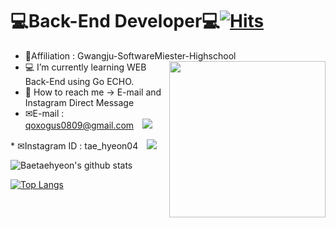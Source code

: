 # 💻Back-End Developer💻[![Hits](https://hits.seeyoufarm.com/api/count/incr/badge.svg?url=https%3A%2F%2Fgithub.com%2Fqoxogus%2Fhit-counter&count_bg=%2379C83D&title_bg=%23555555&icon=go.svg&icon_color=%233580D3&title=hits&edge_flat=false)](https://hits.seeyoufarm.com)
* 🏫Affiliation : Gwangju-SoftwareMiester-Highschool<img src="https://user-images.githubusercontent.com/69895394/99774446-218a7700-2b51-11eb-9217-77c85380594c.png" align="right" width="250px">
* 💻 I’m currently learning WEB Back-End using Go ECHO.  
* 📩 How to reach me -> E-mail and Instagram Direct Message   
* ✉E-mail : <qoxogus0809@gmail.com> <a href="qoxogus0809@gmail.com">
    <img 
        src="http://img.shields.io/badge/-Gmail-black?style=flat&logo=Gmail&link=qoxogus0809@gmail.com"
        style="height : auto; margin-left : 10px; margin-right : 10px;"/>
</a>
* ✉Instagram ID : tae_hyeon04 <a href="https://www.instagram.com/tae_hyeon04/">
    <img 
        src="http://img.shields.io/badge/-Instagram-pink?style=flat&logo=Instagram&link=https://www.instagram.com/tae_hyeon04/"
        style="height : auto; margin-left : 10px; margin-right : 10px;"/>
</a>

![Baetaehyeon's github stats](https://github-readme-stats.vercel.app/api?username=qoxogus&show_icons=true)  
 
[![Top Langs](https://github-readme-stats.vercel.app/api/top-langs/?username=qoxogus&layout=compact)](https://github.com/anuraghazra/github-readme-stats)
<!--
**qoxogus/qoxogus** is a ✨ _special_ ✨ repository because its `README.md` (this file) appears on your GitHub profile.

Here are some ideas to get you started:

- 🔭 I’m currently working on ...
- 🌱 I’m currently learning ...
- 👯 I’m looking to collaborate on ...
- 🤔 I’m looking for help with ...
- 💬 Ask me about ...
- 📫 How to reach me: ...
- 😄 Pronouns: ...
- ⚡ Fun fact: ...
